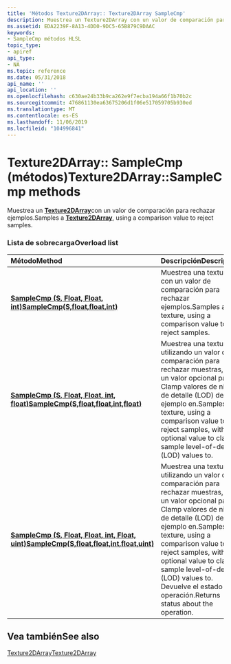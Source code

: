 ```yaml
---
title: 'Métodos Texture2DArray:: Texture2DArray SampleCmp'
description: Muestrea un Texture2DArray con un valor de comparación para rechazar ejemplos.
ms.assetid: EDA2239F-8A13-4DD0-9DC5-65B879C9DAAC
keywords:
- SampleCmp métodos HLSL
topic_type:
- apiref
api_type:
- NA
ms.topic: reference
ms.date: 05/31/2018
api_name: ''
api_location: ''
ms.openlocfilehash: c630ae24b33b9ca262e9f7ecba194a66f1b70b2c
ms.sourcegitcommit: 476861130ea63675206d1f06e517059705b930ed
ms.translationtype: MT
ms.contentlocale: es-ES
ms.lasthandoff: 11/06/2019
ms.locfileid: "104996841"
---
```

# <a name="texture2darraysamplecmp-methods"></a><span data-ttu-id="20b2e-104">Texture2DArray:: SampleCmp (métodos)</span><span class="sxs-lookup"><span data-stu-id="20b2e-104">Texture2DArray::SampleCmp methods</span></span>

<span data-ttu-id="20b2e-105">Muestrea un [**Texture2DArray**](sm5-object-texture2darray.md)con un valor de comparación para rechazar ejemplos.</span><span class="sxs-lookup"><span data-stu-id="20b2e-105">Samples a [**Texture2DArray**](sm5-object-texture2darray.md), using a comparison value to reject samples.</span></span>

### <a name="overload-list"></a><span data-ttu-id="20b2e-106">Lista de sobrecarga</span><span class="sxs-lookup"><span data-stu-id="20b2e-106">Overload list</span></span>



| <span data-ttu-id="20b2e-107">Método</span><span class="sxs-lookup"><span data-stu-id="20b2e-107">Method</span></span>                                                                                              | <span data-ttu-id="20b2e-108">Descripción</span><span class="sxs-lookup"><span data-stu-id="20b2e-108">Description</span></span>                                                                                                                                                                           |
|:----------------------------------------------------------------------------------------------------|:--------------------------------------------------------------------------------------------------------------------------------------------------------------------------------------|
| [<span data-ttu-id="20b2e-109">**SampleCmp (S, Float, Float, int)**</span><span class="sxs-lookup"><span data-stu-id="20b2e-109">**SampleCmp(S,float,float,int)**</span></span>](dx-graphics-hlsl-to-samplecmp.md)                               | <span data-ttu-id="20b2e-110">Muestrea una textura con un valor de comparación para rechazar ejemplos.</span><span class="sxs-lookup"><span data-stu-id="20b2e-110">Samples a texture, using a comparison value to reject samples.</span></span><br/>                                                                                                             |
| [<span data-ttu-id="20b2e-111">**SampleCmp (S, Float, Float, int, float)**</span><span class="sxs-lookup"><span data-stu-id="20b2e-111">**SampleCmp(S,float,float,int,float)**</span></span>](t2darray-samplecmp-s-float-float-int-float-.md)           | <span data-ttu-id="20b2e-112">Muestrea una textura, utilizando un valor de comparación para rechazar muestras, con un valor opcional para Clamp valores de nivel de detalle (LOD) de ejemplo en.</span><span class="sxs-lookup"><span data-stu-id="20b2e-112">Samples a texture, using a comparison value to reject samples, with an optional value to clamp sample level-of-detail (LOD) values to.</span></span><br/>                                     |
| [<span data-ttu-id="20b2e-113">**SampleCmp (S, Float, Float, int, Float, uint)**</span><span class="sxs-lookup"><span data-stu-id="20b2e-113">**SampleCmp(S,float,float,int,float,uint)**</span></span>](t2darray-samplecmp-s-float-float-int-float-uint-.md) | <span data-ttu-id="20b2e-114">Muestrea una textura, utilizando un valor de comparación para rechazar muestras, con un valor opcional para Clamp valores de nivel de detalle (LOD) de ejemplo en.</span><span class="sxs-lookup"><span data-stu-id="20b2e-114">Samples a texture, using a comparison value to reject samples, with an optional value to clamp sample level-of-detail (LOD) values to.</span></span> <span data-ttu-id="20b2e-115">Devuelve el estado de la operación.</span><span class="sxs-lookup"><span data-stu-id="20b2e-115">Returns status about the operation.</span></span><br/> |



## <a name="see-also"></a><span data-ttu-id="20b2e-116">Vea también</span><span class="sxs-lookup"><span data-stu-id="20b2e-116">See also</span></span>

<dl> <dt>

[<span data-ttu-id="20b2e-117">Texture2DArray</span><span class="sxs-lookup"><span data-stu-id="20b2e-117">Texture2DArray</span></span>](sm5-object-texture2darray.md)
</dt> </dl>

 

 





